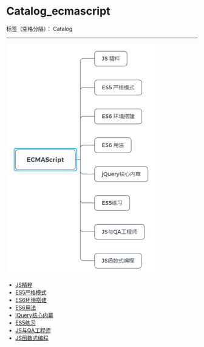 ﻿# Catalog_ecmascript

标签（空格分隔）： Catalog

---
![ECMAScript系列](https://raw.githubusercontent.com/rel-start/Notes/picture/picture/Catalog_ecmascript.png)

- [JS精粹](https://github.com/rel-start/Notes/blob/master/ECMAScript/Js%20essence.md)
- [ES5严格模式](https://github.com/rel-start/Notes/blob/master/ECMAScript/ES5%20strict%20model.md)
- [ES6环境搭建](https://github.com/rel-start/Notes/blob/master/ECMAScript/ES6%20Environment.md)
- [ES6用法](https://github.com/rel-start/Notes/blob/master/ECMAScript/ES6%20usage.md)
- [jQuery核心内幕](https://github.com/rel-start/Notes/blob/master/ECMAScript/jQuery-CODE.md)
- [ES5练习](https://github.com/rel-start/Notes/blob/master/ECMAScript/ES5%20practice.md)
- [JS与QA工程师](https://github.com/rel-start/Notes/blob/master/ECMAScript/JS%20and%20QA%20Engineer.md)
- [JS函数式编程](https://github.com/rel-start/Notes/blob/master/ECMAScript/JS%20Functional%20Programming.md)




